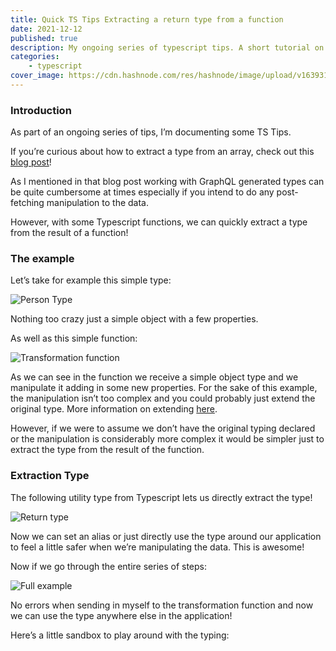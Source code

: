 ```yaml
---
title: Quick TS Tips Extracting a return type from a function
date: 2021-12-12
published: true
description: My ongoing series of typescript tips. A short tutorial on how to extract the return type from a function into its own type, useful for post-manipulated data.
categories:
    - typescript
cover_image: https://cdn.hashnode.com/res/hashnode/image/upload/v1639313427202/iiID9_Z1T.jpeg
---
```


### Introduction

As part of an ongoing series of tips, I’m documenting some TS Tips.

If you’re curious about how to extract a type from an array, check out this [blog post](https://relatablecode.com/quick-ts-tips-extracting-a-type-from-an-array/)!

As I mentioned in that blog post working with GraphQL generated types can be quite cumbersome at times especially if you intend to do any post-fetching manipulation to the data.

However, with some Typescript functions, we can quickly extract a type from the result of a function!

### The example

Let’s take for example this simple type:

![Person Type](https://cdn.hashnode.com/res/hashnode/image/upload/v1639313429031/q5wXYAlb3.png)

Nothing too crazy just a simple object with a few properties.

As well as this simple function:

![Transformation function](https://cdn.hashnode.com/res/hashnode/image/upload/v1639313430507/nf_xxnf93.png)

As we can see in the function we receive a simple object type and we manipulate it adding in some new properties. For the sake of this example, the manipulation isn’t too complex and you could probably just extend the original type. More information on extending [here](https://www.typescriptlang.org/docs/handbook/interfaces.html#extending-interfaces).

However, if we were to assume we don’t have the original typing declared or the manipulation is considerably more complex it would be simpler just to extract the type from the result of the function.

### Extraction Type

The following utility type from Typescript lets us directly extract the type!

![Return type](https://cdn.hashnode.com/res/hashnode/image/upload/v1639313431911/pi_V9ImCU.png)

Now we can set an alias or just directly use the type around our application to feel a little safer when we’re manipulating the data. This is awesome!

Now if we go through the entire series of steps:

![Full example](https://cdn.hashnode.com/res/hashnode/image/upload/v1639313433346/ZxQwiHvZI.png)

No errors when sending in myself to the transformation function and now we can use the type anywhere else in the application!

Here’s a little sandbox to play around with the typing:
